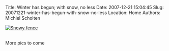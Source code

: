 Title: Winter has begun; with snow, no less
Date: 2007-12-21 15:04:45
Slug: 20071221-winter-has-begun-with-snow-no-less
Location: Home
Authors: Michiel Scholten

<div class="content-image"><div><a href="http://aquariusoft.org/gallery/v/photographs/pic-a-day/tryout/fence.jpg.html"><img src="http://aquariusoft.org/gallery/d/4568-2/fence.jpg" alt="Snowy fence" title="Snowy fence" /></a></div></div>
<br style="clear: both;" />

<p>More pics to come</p>